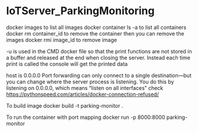 # IoTServer_ParkingMonitoring

docker images to list all images
docker container ls -a to list all containers
docker rm container_id to remove the container then you can remove the images 
docker rmi image_id to remove image


-u is used in the CMD docker file so that the print functions are not stored in a buffer and released at the end when closing the server. Instead each time print is called the console will get the printed data

host is 0.0.0.0
Port forwarding can only connect to a single destination—but you can change where the server process is listening. You do this by listening on 0.0.0.0, which means “listen on all interfaces”
check https://pythonspeed.com/articles/docker-connection-refused/

To build image docker build -t parking-monitor .

To run the container with port mapping docker run -p 8000:8000 parking-monitor 
